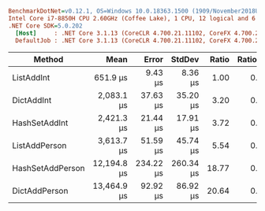 ``` ini

BenchmarkDotNet=v0.12.1, OS=Windows 10.0.18363.1500 (1909/November2018Update/19H2)
Intel Core i7-8850H CPU 2.60GHz (Coffee Lake), 1 CPU, 12 logical and 6 physical cores
.NET Core SDK=5.0.202
  [Host]     : .NET Core 3.1.13 (CoreCLR 4.700.21.11102, CoreFX 4.700.21.11602), X64 RyuJIT
  DefaultJob : .NET Core 3.1.13 (CoreCLR 4.700.21.11102, CoreFX 4.700.21.11602), X64 RyuJIT


```
|           Method |        Mean |     Error |    StdDev | Ratio | RatioSD | Rank |     Gen 0 |     Gen 1 |    Gen 2 | Allocated |
|----------------- |------------:|----------:|----------:|------:|--------:|-----:|----------:|----------:|---------:|----------:|
|       ListAddInt |    651.9 μs |   9.43 μs |   8.36 μs |  1.00 |    0.00 |    1 |  285.1563 |  285.1563 | 285.1563 |      1 MB |
|       DictAddInt |  2,083.1 μs |  37.63 μs |  35.20 μs |  3.20 |    0.07 |    2 | 1050.7813 |  996.0938 | 996.0938 |   5.76 MB |
|    HashSetAddInt |  2,421.3 μs |  21.44 μs |  17.91 μs |  3.72 |    0.06 |    3 |  984.3750 |  949.2188 | 949.2188 |   4.61 MB |
|    ListAddPerson |  3,613.7 μs |  51.59 μs |  45.74 μs |  5.54 |    0.10 |    4 |  750.0000 |  503.9063 | 496.0938 |   5.05 MB |
| HashSetAddPerson | 12,194.8 μs | 234.22 μs | 260.34 μs | 18.77 |    0.51 |    5 | 1437.5000 | 1390.6250 | 937.5000 |   8.81 MB |
|    DictAddPerson | 13,464.9 μs |  92.92 μs |  86.92 μs | 20.64 |    0.29 |    6 | 1203.1250 | 1000.0000 | 812.5000 |  11.11 MB |
